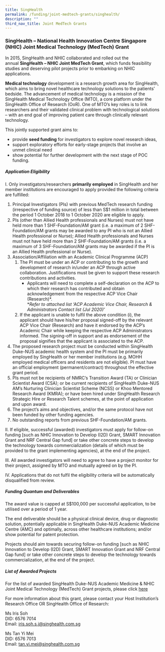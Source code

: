 ```yaml
---
title: SingHealth
permalink: /funding/joint-medtech-grants/singhealth/
description: ""
third_nav_title: Joint MedTech Grants
---
```

### SingHealth – National Health Innovation Centre Singapore (NHIC) Joint Medical Technology (MedTech) Grant


In 2015, SingHealth and NHIC collaborated and rolled out the annual&nbsp;**SingHealth – NHIC Joint MedTech Grant**, which funds feasibility studies and deserving pilot projects prior to embarking on NHIC applications.

**Medical technology**&nbsp;development is a research growth area for SingHealth, which aims to bring novel healthcare technology solutions to the patients’ bedside. The advancement of medical technology is a mission of the SingHealth Medical Technology Office (MTO), a core platform under the SingHealth Office of Research (OoR). One of MTO’s key roles is to link researchers and their validated clinical problem with technological solutions – with an end goal of improving patient care through clinically relevant technology.

This jointly supported grant aims to:

*   provide&nbsp;**seed funding**&nbsp;for investigators to explore novel research ideas,
*   support exploratory efforts for early-stage projects that involve an unmet clinical need
*   show potential for further development with the next stage of POC funding.

##### Application Eligibility

I. Only investigators/researchers&nbsp;**primarily employed**&nbsp;in SingHealth and her member institutions are encouraged to apply provided the following criteria are fulfilled:

1.  Principal Investigators (PIs) with previous MedTech research funding (irrespective of funding source) of less than S$1 million in total between the period 1 October 2018 to 1 October 2020 are eligible to apply.
2.  PIs (other than Allied Health professionals and Nurses) must not have held more than 1 SHF-Foundation/AM grant (i.e. a maximum of 2 SHF-Foundation/AM grants may be awarded to any PI who is not an Allied Health professional or Nurse); Allied Health professionals and Nurses must not have held more than 2 SHF-Foundation/AM grants (i.e. a maximum of 3 SHF-Foundation/AM grants may be awarded if the PI is an Allied Health professional or Nurse).
3.  Association/Affiliation with an Academic Clinical Programme (ACP)  
    1.  The PI must be under an ACP or contributing to the growth and development of research in/under an ACP through active collaboration. Justifications must be given to support these research contributions and activities.
        *   Applicants will need to complete a self-declaration on the ACP to which their research has contributed and obtain acknowledgement from the respective ACP Vice Chair (Research)\*.  
            \*_Refer to attached list ‘ACP Academic Vice Chair, Research &amp; Administrators Contact list (Jul 2020)’_
    2.  If the applicant is unable to fulfil the above condition (i), the applicant should have his/her proposal signed-off by the relevant ACP Vice Chair (Research) and have it endorsed by the ACP’s Academic Chair while keeping the respective ACP Administrators informed. The signing-off in support and as endorsement of the proposal signifies that the applicant is associated to the ACP.
4.  The proposed research project must be conducted within SingHealth Duke-NUS academic health system and the PI must be primarily employed by SingHealth or her member institutions (e.g. MOHH employed medical officers and residents are not eligible). PI must have an official employment (permanent/contract) throughout the effective grant period.
5.  PIs must not be recipients of NMRC’s Transition Award (TA) or Clinician Scientist Award (CSA); or be current recipients of SingHealth Duke-NUS AM’s Nurturing Clinician Scientist Scheme (NCSS) or Khoo Mentored Research Award (KMRA); or have been hired under SingHealth Research Strategic Hire or Research Talent schemes, at the point of application and upon award.
6.  The project’s aims and objectives, and/or the same protocol have not been funded by other funding agencies.
7.  No outstanding reports from previous SHF-Foundation/AM grants.

II. If eligible, successful (awarded) investigators must apply for follow-on funding \[such as NHIC Innovation to Develop (I2D) Grant, SMART Innovation Grant and NRF Central Gap fund\] or take other concrete steps to develop the technology towards commercialization (details of which must be provided to the grant implementing agencies), at the end of the project.

III. All awarded investigators will need to agree to have a project monitor for their project, assigned by MTO and mutually agreed on by the PI.

IV. Applications that do not fulfil the eligibility criteria will be automatically disqualified from review.
##### Funding Quantum and Deliverables

The award value is capped at S$100,000 per successful application, to be utilised over a period of 1 year.

The end deliverable should be a physical clinical device, drug or diagnostic solution, potentially applicable in SingHealth Duke-NUS Academic Medicine Centre (AMC) and optimally, across other healthcare institutions; and/or show potential for patent protection.

Projects should aim towards securing follow-on funding \[such as NHIC Innovation to Develop (I2D) Grant, SMART Innovation Grant and NRF Central Gap fund\] or take other concrete steps to develop the technology towards commercialization, at the end of the project.

##### **List of Awarded Projects**
For the list of awarded SingHealth Duke-NUS Academic Medicine & NHIC Joint Medical Technology (MedTech) Grant projects, please click [here]( https://for.sg/awardedsinghealthjoint)

For more information about this grant, please contact your Host Institution’s Research Office OR SingHealth Office of Research:

Ms Iris Soh  
DID: 6576 7014  
Email:&nbsp;[iris.soh.s.j@singhealth.com.sg](mailto:iris.soh.s.j@singhealth.com.sg)

Ms Tan Yi Mei  
DID: 6576 7013  
Email:&nbsp;[tan.yi.mei@singhealth.com.sg](mailto:tan.yi.mei@singhealth.com.sg)